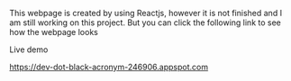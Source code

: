 This webpage is created by using Reactjs, however it is not finished and I am still working on this project. But you can click the following link to see how the webpage looks

Live demo

https://dev-dot-black-acronym-246906.appspot.com
